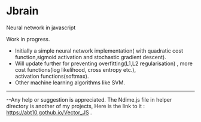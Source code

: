 # Jbrain
Neural network in javascript

Work in progress.

* Initially a simple neural network implementation( with quadratic cost function,sigmoid activation and stochastic gradient descent).
* Will update further for preventing overfitting(L1,L2 regularisation) , more cost functions(log likelihood, cross entropy etc.),    
  activation functions(softmax).
* Other machine learning algorithms like SVM. 

----------------------------------------------------------------------------------------------------------------------------------------  
--Any help or suggestion is appreciated.
The Ndime.js file in helper directory is another of my projects, Here is the link to it : https://abt10.gothub.io/Vector_JS .
